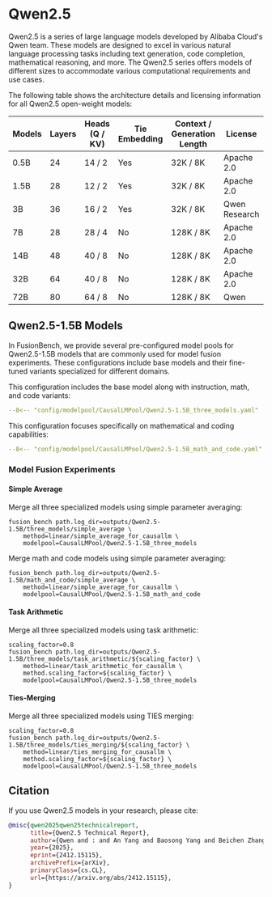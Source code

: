 # Qwen2.5

Qwen2.5 is a series of large language models developed by Alibaba Cloud's Qwen team. These models are designed to excel in various natural language processing tasks including text generation, code completion, mathematical reasoning, and more. The Qwen2.5 series offers models of different sizes to accommodate various computational requirements and use cases.

The following table shows the architecture details and licensing information for all Qwen2.5 open-weight models:

| Models | Layers | Heads (Q / KV) | Tie Embedding | Context / Generation Length | License       |
| ------ | ------ | -------------- | ------------- | --------------------------- | ------------- |
| 0.5B   | 24     | 14 / 2         | Yes           | 32K / 8K                    | Apache 2.0    |
| 1.5B   | 28     | 12 / 2         | Yes           | 32K / 8K                    | Apache 2.0    |
| 3B     | 36     | 16 / 2         | Yes           | 32K / 8K                    | Qwen Research |
| 7B     | 28     | 28 / 4         | No            | 128K / 8K                   | Apache 2.0    |
| 14B    | 48     | 40 / 8         | No            | 128K / 8K                   | Apache 2.0    |
| 32B    | 64     | 40 / 8         | No            | 128K / 8K                   | Apache 2.0    |
| 72B    | 80     | 64 / 8         | No            | 128K / 8K                   | Qwen          |

## Qwen2.5-1.5B Models

In FusionBench, we provide several pre-configured model pools for Qwen2.5-1.5B models that are commonly used for model fusion experiments. 
These configurations include base models and their fine-tuned variants specialized for different domains.

This configuration includes the base model along with instruction, math, and code variants:

```yaml title="config/modelpool/CausalLMPool/Qwen2.5-1.5B_three_models.yaml"
--8<-- "config/modelpool/CausalLMPool/Qwen2.5-1.5B_three_models.yaml"
```

This configuration focuses specifically on mathematical and coding capabilities:

```yaml title="config/modelpool/CausalLMPool/Qwen2.5-1.5B_math_and_code.yaml"
--8<-- "config/modelpool/CausalLMPool/Qwen2.5-1.5B_math_and_code.yaml"
```

### Model Fusion Experiments

#### Simple Average

Merge all three specialized models using simple parameter averaging:

```shell
fusion_bench path.log_dir=outputs/Qwen2.5-1.5B/three_models/simple_average \
    method=linear/simple_average_for_causallm \
    modelpool=CausalLMPool/Qwen2.5-1.5B_three_models
```

Merge math and code models using simple parameter averaging:

```shell
fusion_bench path.log_dir=outputs/Qwen2.5-1.5B/math_and_code/simple_average \
    method=linear/simple_average_for_causallm \
    modelpool=CausalLMPool/Qwen2.5-1.5B_math_and_code
```

#### Task Arithmetic

Merge all three specialized models using task arithmetic:

```shell
scaling_factor=0.8
fusion_bench path.log_dir=outputs/Qwen2.5-1.5B/three_models/task_arithmetic/${scaling_factor} \
    method=linear/task_arithmetic_for_causallm \
    method.scaling_factor=${scaling_factor} \
    modelpool=CausalLMPool/Qwen2.5-1.5B_three_models
```

#### Ties-Merging

Merge all three specialized models using TIES merging:

```shell
scaling_factor=0.8
fusion_bench path.log_dir=outputs/Qwen2.5-1.5B/three_models/ties_merging/${scaling_factor} \
    method=linear/ties_merging_for_causallm \
    method.scaling_factor=${scaling_factor} \
    modelpool=CausalLMPool/Qwen2.5-1.5B_three_models
```

## Citation

If you use Qwen2.5 models in your research, please cite:

```bibtex
@misc{qwen2025qwen25technicalreport,
      title={Qwen2.5 Technical Report}, 
      author={Qwen and : and An Yang and Baosong Yang and Beichen Zhang and Binyuan Hui and Bo Zheng and Bowen Yu and Chengyuan Li and Dayiheng Liu and Fei Huang and Haoran Wei and Huan Lin and Jian Yang and Jianhong Tu and Jianwei Zhang and Jianxin Yang and Jiaxi Yang and Jingren Zhou and Junyang Lin and Kai Dang and Keming Lu and Keqin Bao and Kexin Yang and Le Yu and Mei Li and Mingfeng Xue and Pei Zhang and Qin Zhu and Rui Men and Runji Lin and Tianhao Li and Tianyi Tang and Tingyu Xia and Xingzhang Ren and Xuancheng Ren and Yang Fan and Yang Su and Yichang Zhang and Yu Wan and Yuqiong Liu and Zeyu Cui and Zhenru Zhang and Zihan Qiu},
      year={2025},
      eprint={2412.15115},
      archivePrefix={arXiv},
      primaryClass={cs.CL},
      url={https://arxiv.org/abs/2412.15115}, 
}
```

